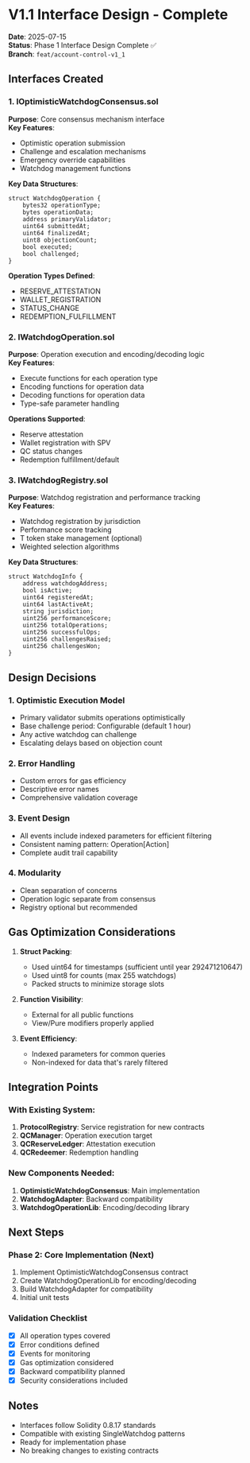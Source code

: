 # V1.1 Interface Design - Complete

**Date**: 2025-07-15  
**Status**: Phase 1 Interface Design Complete ✅  
**Branch**: `feat/account-control-v1_1`

## Interfaces Created

### 1. IOptimisticWatchdogConsensus.sol
**Purpose**: Core consensus mechanism interface  
**Key Features**:
- Optimistic operation submission
- Challenge and escalation mechanisms
- Emergency override capabilities
- Watchdog management functions

**Key Data Structures**:
```solidity
struct WatchdogOperation {
    bytes32 operationType;
    bytes operationData;
    address primaryValidator;
    uint64 submittedAt;
    uint64 finalizedAt;
    uint8 objectionCount;
    bool executed;
    bool challenged;
}
```

**Operation Types Defined**:
- RESERVE_ATTESTATION
- WALLET_REGISTRATION
- STATUS_CHANGE
- REDEMPTION_FULFILLMENT

### 2. IWatchdogOperation.sol
**Purpose**: Operation execution and encoding/decoding logic  
**Key Features**:
- Execute functions for each operation type
- Encoding functions for operation data
- Decoding functions for operation data
- Type-safe parameter handling

**Operations Supported**:
- Reserve attestation
- Wallet registration with SPV
- QC status changes
- Redemption fulfillment/default

### 3. IWatchdogRegistry.sol
**Purpose**: Watchdog registration and performance tracking  
**Key Features**:
- Watchdog registration by jurisdiction
- Performance score tracking
- T token stake management (optional)
- Weighted selection algorithms

**Key Data Structures**:
```solidity
struct WatchdogInfo {
    address watchdogAddress;
    bool isActive;
    uint64 registeredAt;
    uint64 lastActiveAt;
    string jurisdiction;
    uint256 performanceScore;
    uint256 totalOperations;
    uint256 successfulOps;
    uint256 challengesRaised;
    uint256 challengesWon;
}
```

## Design Decisions

### 1. Optimistic Execution Model
- Primary validator submits operations optimistically
- Base challenge period: Configurable (default 1 hour)
- Any active watchdog can challenge
- Escalating delays based on objection count

### 2. Error Handling
- Custom errors for gas efficiency
- Descriptive error names
- Comprehensive validation coverage

### 3. Event Design
- All events include indexed parameters for efficient filtering
- Consistent naming pattern: Operation[Action]
- Complete audit trail capability

### 4. Modularity
- Clean separation of concerns
- Operation logic separate from consensus
- Registry optional but recommended

## Gas Optimization Considerations

1. **Struct Packing**: 
   - Used uint64 for timestamps (sufficient until year 292471210647)
   - Used uint8 for counts (max 255 watchdogs)
   - Packed structs to minimize storage slots

2. **Function Visibility**:
   - External for all public functions
   - View/Pure modifiers properly applied

3. **Event Efficiency**:
   - Indexed parameters for common queries
   - Non-indexed for data that's rarely filtered

## Integration Points

### With Existing System:
1. **ProtocolRegistry**: Service registration for new contracts
2. **QCManager**: Operation execution target
3. **QCReserveLedger**: Attestation execution
4. **QCRedeemer**: Redemption handling

### New Components Needed:
1. **OptimisticWatchdogConsensus**: Main implementation
2. **WatchdogAdapter**: Backward compatibility
3. **WatchdogOperationLib**: Encoding/decoding library

## Next Steps

### Phase 2: Core Implementation (Next)
1. Implement OptimisticWatchdogConsensus contract
2. Create WatchdogOperationLib for encoding/decoding
3. Build WatchdogAdapter for compatibility
4. Initial unit tests

### Validation Checklist
- [x] All operation types covered
- [x] Error conditions defined
- [x] Events for monitoring
- [x] Gas optimization considered
- [x] Backward compatibility planned
- [x] Security considerations included

## Notes

- Interfaces follow Solidity 0.8.17 standards
- Compatible with existing SingleWatchdog patterns
- Ready for implementation phase
- No breaking changes to existing contracts